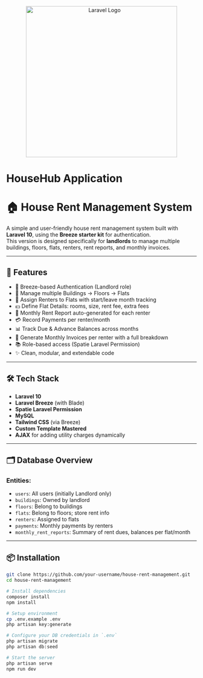 <p align="center"><a href="https://laravel.com" target="_blank"><img src="https://raw.githubusercontent.com/laravel/art/master/logo-lockup/5%20SVG/2%20CMYK/1%20Full%20Color/laravel-logolockup-cmyk-red.svg" width="400" alt="Laravel Logo"></a></p>

# HouseHub Application

# 🏠 House Rent Management System

A simple and user-friendly house rent management system built with **Laravel 10**, using the **Breeze starter kit** for authentication.  
This version is designed specifically for **landlords** to manage multiple buildings, floors, flats, renters, rent reports, and monthly invoices.

---

## 📌 Features

- 🔐 Breeze-based Authentication (Landlord role)
- 🏢 Manage multiple Buildings → Floors → Flats
- 👥 Assign Renters to Flats with start/leave month tracking
- 💵 Define Flat Details: rooms, size, rent fee, extra fees
- 📆 Monthly Rent Report auto-generated for each renter
- 💳 Record Payments per renter/month
- 📊 Track Due & Advance Balances across months
- 🧾 Generate Monthly Invoices per renter with a full breakdown
- 📚 Role-based access (Spatie Laravel Permission)
- ✨ Clean, modular, and extendable code

---

## 🛠️ Tech Stack

- **Laravel 10**
- **Laravel Breeze** (with Blade)
- **Spatie Laravel Permission**
- **MySQL**
- **Tailwind CSS** (via Breeze)
- **Custom Template Mastered**
- **AJAX** for adding utility charges dynamically

---

## 🗂️ Database Overview

### Entities:

- `users`: All users (initially Landlord only)
- `buildings`: Owned by landlord
- `floors`: Belong to buildings
- `flats`: Belong to floors; store rent info
- `renters`: Assigned to flats
- `payments`: Monthly payments by renters
- `monthly_rent_reports`: Summary of rent dues, balances per flat/month

---

## 📦 Installation

```bash
git clone https://github.com/your-username/house-rent-management.git
cd house-rent-management

# Install dependencies
composer install
npm install

# Setup environment
cp .env.example .env
php artisan key:generate

# Configure your DB credentials in `.env`
php artisan migrate
php artisan db:seed 

# Start the server
php artisan serve
npm run dev
```
